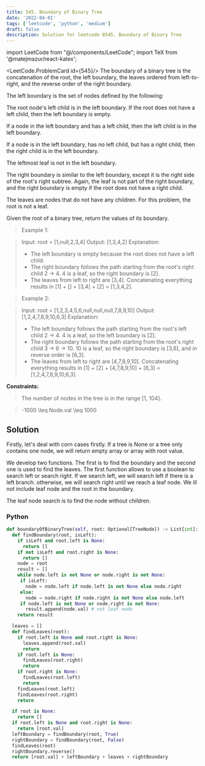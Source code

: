 ```yaml
---
title: 545. Boundary of Binary Tree
date: '2022-04-01'
tags: ['leetcode', 'python', 'medium']
draft: false
description: Solution for leetcode 0545. Boundary of Binary Tree
---
```

import LeetCode from "@/components/LeetCode";
import TeX from '@matejmazur/react-katex';

<LeetCode.ProblemCard id={545}/>
 The boundary of a binary tree is the concatenation of the root, the left boundary, the leaves ordered from left-to-right, and the reverse order of the right boundary.

The left boundary is the set of nodes defined by the following:

The root node's left child is in the left boundary. If the root does not have a left child, then the left boundary is empty.

If a node in the left boundary and has a left child, then the left child is in the left boundary.

If a node is in the left boundary, has no left child, but has a right child, then the right child is in the left boundary.

The leftmost leaf is not in the left boundary.

The right boundary is similar to the left boundary, except it is the right side of the root's right subtree. Again, the leaf is not part of the right boundary, and the right boundary is empty if the root does not have a right child.

The leaves are nodes that do not have any children. For this problem, the root is not a leaf.

Given the root of a binary tree, return the values of its boundary.

 > Example 1:

 > Input: root <TeX>=</TeX> [1,null,2,3,4]
 > Output: [1,3,4,2]
 > Explanation:
 > - The left boundary is empty because the root does not have a left child.
 > - The right boundary follows the path starting from the root's right child 2 -> 4.
 >   4 is a leaf, so the right boundary is [2].
 > - The leaves from left to right are [3,4].
 > Concatenating everything results in [1] + [] + [3,4] + [2] <TeX>=</TeX> [1,3,4,2].

 > Example 2:

 > Input: root <TeX>=</TeX> [1,2,3,4,5,6,null,null,null,7,8,9,10]
 > Output: [1,2,4,7,8,9,10,6,3]
 > Explanation:
 > - The left boundary follows the path starting from the root's left child 2 -> 4.
 >   4 is a leaf, so the left boundary is [2].
 > - The right boundary follows the path starting from the root's right child 3 -> 6 -> 10.
 >   10 is a leaf, so the right boundary is [3,6], and in reverse order is [6,3].
 > - The leaves from left to right are [4,7,8,9,10].
 > Concatenating everything results in [1] + [2] + [4,7,8,9,10] + [6,3] <TeX>=</TeX> [1,2,4,7,8,9,10,6,3].

**Constraints:**

 > The number of nodes in the tree is in the range [1, 104].

 > -1000 <TeX>\leq</TeX> Node.val <TeX>\leq</TeX> 1000

## Solution
Firstly, let's deal with corn cases firstly. If a tree is None or a tree only contains one node, we will return empty array or array with root value. 

We develop two functions. The first is to find the boundary and the second one is used to find the leaves. The first function allows to use a boolean to search left or search right. If we search left, we will search left if there is a left branch. otherwise, we will search right until we reach a leaf node. We ill not include leaf node and the root in the boundary. 

The leaf node search is to find the node without children.

### Python
```python
def boundaryOfBinaryTree(self, root: Optional[TreeNode]) -> List[int]:
  def findBoundary(root, isLeft):
    if isLeft and root.left is None:
      return []
    if not isLeft and root.right is None:
      return []
    node = root
    result = []
    while node.left is not None or node.right is not None:
     if isLeft:
       node = node.left if node.left is not None else node.right
     else:
       node = node.right if node.right is not None else node.left
     if node.left is not None or node.right is not None:
       result.append(node.val) # not leaf node
    return result

  leaves = []
  def findLeaves(root):
    if root.left is None and root.right is None:
      leaves.append(root.val)
      return
    if root.left is None:
      findLeaves(root.right)
      return
    if root.right is None:
      findLeaves(root.left)
      return
    findLeaves(root.left)
    findLeaves(root.right)
    return

  if root is None:
    return []
  if root.left is None and root.right is None:
    return [root.val]
  leftBoundary = findBoundary(root, True)
  rightBoundary = findBoundary(root, False)
  findLeaves(root)
  rightBoundary.reverse()      
  return [root.val] + leftBoundary + leaves + rightBoundary
```
